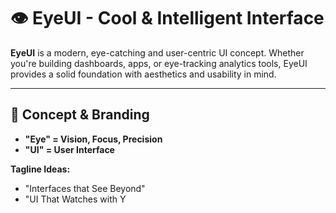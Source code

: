 # 👁️ EyeUI - Cool & Intelligent Interface

**EyeUI** is a modern, eye-catching and user-centric UI concept. Whether you're building dashboards, apps, or eye-tracking analytics tools, EyeUI provides a solid foundation with aesthetics and usability in mind.

---

## 🎯 Concept & Branding

- **"Eye" = Vision, Focus, Precision**
- **"UI" = User Interface**

**Tagline Ideas:**
- "Interfaces that See Beyond"
- "UI That Watches with Y
